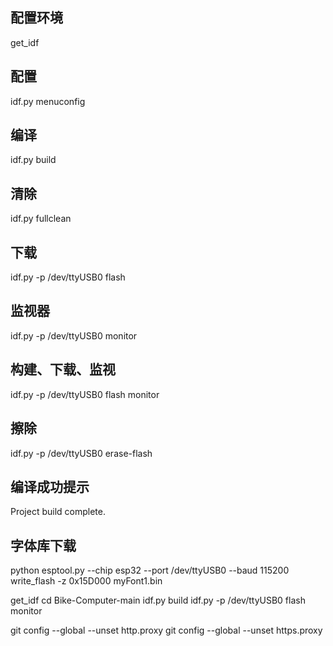 ## 配置环境
get_idf 

## 配置 
idf.py menuconfig

## 编译
idf.py build

## 清除
idf.py fullclean

## 下载
idf.py -p /dev/ttyUSB0 flash

## 监视器
idf.py -p /dev/ttyUSB0 monitor

## 构建、下载、监视
idf.py -p /dev/ttyUSB0 flash monitor

## 擦除
idf.py -p /dev/ttyUSB0 erase-flash

## 编译成功提示
Project build complete.

## 字体库下载
python esptool.py --chip esp32 --port /dev/ttyUSB0 --baud 115200 write_flash -z 0x15D000 myFont1.bin

get_idf
cd Bike-Computer-main
idf.py build
idf.py -p /dev/ttyUSB0 flash monitor
 
git config --global --unset http.proxy 
git config --global --unset https.proxy
